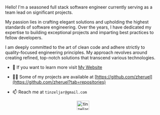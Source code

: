 Hello! I'm a seasoned full stack software engineer currently serving as a team lead on significant projects.

My passion lies in crafting elegant solutions and upholding the highest standards of software engineering. Over the years, I have dedicated my expertise to building exceptional projects and imparting best practices to fellow developers.

I am deeply committed to the art of clean code and adhere strictly to quality-focused engineering principles. My approach revolves around creating refined, top-notch solutions that transcend various technologies.

- 🔭 If you want to learn more visit [My Website](https://tinzeljar.com/)

- 👨‍💻 Some of my projects are available at [https://github.com/zheruel](https://github.com/zheruel?tab=repositories)

- 📫 Reach me at `tinzeljar@gmail.com`

<p align="center">
  <a href="https://www.linkedin.com/in/tin-zeljar/" target="blank"><img align="center" src="https://cdn.jsdelivr.net/npm/simple-icons@3.0.1/icons/linkedin.svg" alt="tin zeljar" height="30" width="40" /></a>
</p>

